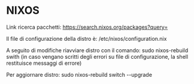 # NIXOS
Link ricerca pacchetti: https://search.nixos.org/packages?query=

Il file di configurazione della distro è: /etc/nixos/configuration.nix

A seguito di modifiche riavviare distro con il comando:
sudo nixos-rebuild swith (in caso vengano scritti degli errori su file di configurazione, la shell restituisce messaggi di errore)

Per aggiornare distro:
sudo nixos-rebuild switch --upgrade
